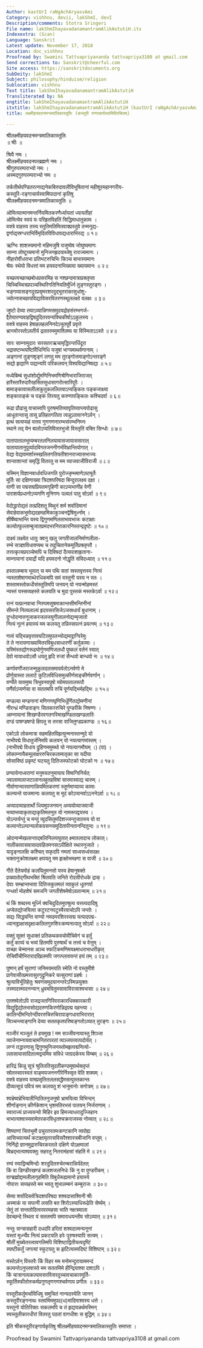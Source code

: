```yaml
---
Author: kastUrI raNgAchAryasvAmi
Category: vishhnu, devii, lakShmI, devI
Description/comments: Stotra Sringeri
File name: lakShmIhayavadanamantramAlikAstutiH.itx
Indexextra: (Scan)
Language: Sanskrit
Latest update: November 17, 2018
Location: doc_vishhnu
Proofread by: Swamini Tattvapriyananda tattvapriya3108 at gmail.com
Send corrections to: Sanskrit@cheerful.com
Site access: https://sanskritdocuments.org
SubDeity: lakShmI
Subject: philosophy/hinduism/religion
Sublocation: vishhnu
Text title: lakShmIhayavadanamantramAlikAstutiH
Transliterated by: NA
engtitle: lakShmIhayavadanamantramAlikAstutiH
itxtitle: lakShmIhayavadanamantramAlikAstutiH (kastUrI raNgAchAryasvAmivirachitam)
title: लक्ष्मीहयवदनमन्त्रमालिकास्तुतिः (कस्तूरी रण्गाचार्यस्वामिविरचितम्)

---
```

  
 श्रीलक्ष्मीहयवदनमन्त्रमालिकास्तुतिः   
 ॥ श्रीः ॥  
  
श्रियै नमः ।  
श्रीलक्ष्मीहयवदनपरब्रह्मणे नमः ।  
श्रीगुरुपरम्पराभ्यो नमः ।  
अस्मद्गुरुपरम्पराभ्यो नमः ॥  
  
तर्कतीर्थपण्डितरत्नाद्यनेकबिरुदावलीविभूषितानां महीशूरमहानगरीय-  
कस्तूरि-रङ्गाचार्यस्वामिपादानां कृतिषु  
श्रीलक्ष्मीहयवदनमन्त्रमालिकास्तुतिः ॥  
  
ओमित्यात्मानमन्तर्नियमितकरणैर्ध्यायतां ध्यायतीहां  
ओमित्येव स्वयं यः परिहृतविहतिं सिद्धिमाधातुकामः ।  
वक्त्रे वाहस्य तस्य स्तुतिमतिमितवाक्प्रस्तुवे तन्मनूद्य-  
द्वर्णाद्यस्रग्धराभिर्विमृदितविविधावद्यधाराभिरद्य ॥ १॥  
  
ऋग्भिः शाशस्यमानो महिमजुषि यजुष्येष जोघुष्यमाणः  
साम्ना तोष्टूय्यमानो मुनिजनहृदयाब्जेषु राराज्यमानः ।  
नीहारोर्वीधराभा प्रतिभटरुचिभिः किञ्च बाभास्यमानः  
श्रेयः स्थेयो विधत्तां मम हयवदनाभिख्यया ख्यायमानः ॥ २॥  
  
यच्छत्वच्छाच्छबोधप्रसरमिह स नश्छन्दमात्राप्रक्लृप्ता  
चिच्चिच्चित्रप्रपञ्चस्थिरिगतिनियतिर्मुर्ध्नि तुङ्गस्तुरङ्गः ।  
भङ्गव्यासङ्गदूरप्रसृमरशरदुद्भूतराकासुधांशु-  
ज्योत्नासच्छायविद्याविसरवितरणस्थूललक्षो वलक्षः ॥ ३॥  
  
जुष्टो देव्या तयाऽव्यान्निगमसमुदयद्रोहसंरम्भगर्ज-  
द्दैतेयारण्यवाहद्विषदुदितरवन्यक्चिकीर्षाऽऽकुलस्य ।  
वक्त्रे वाहस्य हेषाहलहलनिनदेऽभूतपूर्वे प्रवृत्ते  
भ्रान्त्वोरस्तोऽवतीर्य द्रततरममुमाश्लिष्य या विस्मिताऽऽस्ते ॥ ४॥  
  
सारः साम्नामुदारः सरसतरऋचामृद्धिरन्तर्धिदूरा  
भद्रावष्टम्भयष्टिर्विधिनिधि यजुषां भाग्यमाथर्वणानाम् ।  
अङ्गानां तुङ्गशृङ्गं लगतु मम तुरङ्गोत्तमाङ्गोऽन्तरङ्गे  
सद्यो हृद्यानि पद्यान्यपि परिकलयन् विश्वविद्यानिषद्या ॥ ५॥  
  
मध्येबिम्बं सुधांशोर्द्युमणिनिभमणिश्रेणिभाराजिराजत्  
हारैस्तारैरुदारैरहसितसुधासागरोत्सारिपूरैः ।  
बामाङ्कावासलीलाकुतुकललितयाऽप्यङ्कितः पङ्कजाक्ष्या  
शङ्कातङ्कं च पङ्कं तिरयतु करुणापङ्किलः कश्चिदर्वा ॥ ६॥  
  
रूढा प्रौढासु वाचास्वपि पुरुषमतिव्यापृतिव्याप्त्यपोढासु  
आधूतान्तासु तासु प्रतिहतगतिता त्वन्नुऽतावाननेऽर्वन् ।  
इत्थं सत्यप्यहं यत्तव गुणगणनारम्भसंरम्भनिघ्नः  
स्थाने तद् येन बालोऽप्यतिविततभुजो विस्तृतिं वक्ति सिन्धोः ॥ ७॥  
  
पातापातालभूम्यम्बरतलनिलयावासजायाससारात्  
यातायातानुपूर्व्यादविगतजननीगर्भविभ्रान्तियोगात् ।  
वेद्या वेद्यावमर्शास्स्खलितगतियतीशानराज्यासभाज्यः  
शान्ताशान्तां समृद्धिं वितरतु स मम व्याजवाजीविराजी ॥ ८॥  
  
यस्मिन् विज्ञानवार्धावधिजगति पुरोज्जृम्भमाणेऽष्टमूर्तेः  
मूर्तिः सा दक्षिणाख्या त्रिदशपरिषदा बिन्दुरालक्ष्य दक्षा ।  
वाणी सा पद्मसद्मप्रियतमगृहिणी काऽप्यभाणीह वेणी  
पाराशर्यप्रधानोऽप्यगणि मुनिगणः पल्वलं पातु सोऽर्वा ॥ ९॥  
  
वेदोद्धारोद्यतं तत्प्रदिशतु मिथुनं शर्म शर्वादिमानां  
सेवाहेवाकभूमोद्यदहमहमिकाकुञ्चनद्वेषिमूर्ध्नाम् ।  
शीर्षेष्वाभान्ति यस्य द्विगुणमणिलताभावभाजः कटाक्षाः  
कल्योत्फुल्लाम्बुजातप्रमदभरनिराकारनिस्तन्द्रदृष्टेः ॥ १०॥  
  
दाक्ष्यं लक्ष्येत धातुः क्वनु खलु जगतीजालनिर्माणलीला-  
रम्भे सञ्ज्ञाविधावप्यथ च तदुचितानेकमूर्तिप्रक्लृप्तौ ।  
तत्तत्कृत्यप्रपञ्चेष्वपि च दिविषदां दैत्यपाशाहृताना-  
माम्नायानां दयार्द्रो यदि हयवदनो नोद्धृतिं संविदध्यात् ॥ ११॥  
  
हस्तालम्बाय भूयात् स मम पथि सतां स्रस्तवृत्तस्य नित्यं  
न्यस्ताशेषागमाब्धेरधिकमपि समं वस्तुनी यस्य न स्तः ।  
शस्तामस्तोकधीसंस्तुतिमपि जनयन् यो नयन्मोहमस्तं  
न्यस्तं यस्सव्यहस्ते कलयति च मुदा पुस्तकं मस्तकेऽर्वा ॥ १२॥  
  
रत्नं यत्प्रत्नवाचा निरुपमसुषमाकान्तसीमन्तिनीनां  
सीमन्ते नित्यलाल्यं हृदयसरसिजेऽजस्रधार्यं बुधानाम् ।  
दुग्धोदन्वत्तनूजाकरजलजयुगीलालनोद्यन्मृजातो  
नित्यं नूत्नं हयास्यं मम कलयतु तन्निस्सपत्नं प्रयत्नम् ॥ १३॥  
  
णत्वं यद्भिन्नवृत्तावघटितमुपलभ्योद्यमाद्द्राग्विरेमुः  
ते ते नारायणाख्यामितरविबुधसाधारणीं कर्तुकामाः ।  
यस्मिंस्तद्योगरूढ्योर्गुणमणिजलधौ पुष्कलं वर्तनं स्यात्  
देवो मायाधवोऽसौ धयतु हृदि रुजां सैन्धवो बान्धवो नः ॥ १४॥  
  
कर्णावर्णोजराजन्मुकुलदलसमावर्वतोऽनर्वणो मे  
प्रोर्णुयास्ता ललाटे कुटिलविधिसमुत्कीर्णसङ्कीर्णवर्णान् ।  
वर्ण्येते यावमुष्य त्रिभुवनवपुषो व्योमपातालरूपौ  
पर्णैर्वाऽप्यर्णसा वा सततमपि रुचिं पूर्णयद्भिर्महद्भिः ॥ १५॥  
  
मण्डल्या मण्डनानां मणिगणघृणिभिर्धूर्णितद्योमणीनां  
नीरन्ध्रं मण्डिताङ्गः सितकररुचिरे पुण्डरीके निषण्णः ।  
आम्नायानां शिखण्डैरवगतगरिमाखण्डिताखण्डलारिः  
दण्डं पाषण्डषण्डे क्षिपतु स तरसा वाजितुण्डप्रकाण्डः ॥ १६॥  
  
एकोऽग्रे लोकमात्रा सहमहितविहृत्युन्मनास्तन्मुदे यो  
नाभीपद्मे विधातुर्जनिमपि कलयन् यो नयत्यागमांस्तम् ।  
(नाभीपद्मे विधाय द्रुहिणममुमथो यो नयत्यागमौघम् ।) (पा) ।  
लोकाम्नायैकमूलाक्षररुचिरकलामातृका सा यदीया  
सोसाविष्ठं प्रकृष्टं घटयतु दितिजस्फोटको घोटको नः ॥ १७॥  
  
प्रण्यायेनाध्वराणां मनुमयतनुमाघाय विष्वग्विनिर्यत्  
ज्वालामालाजटालानलहुतहविषां सारमास्वाद्य चारुम् ।  
गीर्वाणान्वारवाणान्नियमितकरणां स्तूर्णमाप्याय्य कामाः  
कल्प्यन्ते याजमानाः कलयतु स मुदं कोऽप्यनर्वाऽऽननेऽर्वा ॥ १८॥  
  
अव्यादव्याहतार्थो धियमुपजनयन् अव्ययोव्याजवाजी  
भव्याभव्याकृताद्याकृतिमतनुत यो नामरूपद्वयस्य ।  
योऽन्तर्यन्तुं च मन्तुं व्युदसितुमदिशज्जन्तुजातस्य यो वा  
कल्पान्तेऽल्पान्यलोकग्रसनसमुदितापीनतानन्दितुन्दः ॥ १९॥  
  
ओदन्वन्मेखलान्ताद्बलिनिलययुतात् क्ष्मातलादाच लोकात्।  
नालीकावासवासादवहितमनसाऽपीक्षिते स्थास्नुजाते ।  
यादृङ्नालक्षि कश्चित् सकृदपि नमतां साध्वसध्वंसदक्षः  
भक्तानुक्रोशलक्ष्मा क्षपयतु मम हृत्क्षोभमक्ष्णा स वाजी ॥ २०॥  
  
गीते दैतेयमोहं कलयितुमनसो यस्य हेषानुषक्ते  
प्रख्यातोद्गीथभक्तिं श्रितवति जनिते रोदसीरोधके द्राक् ।  
देवाः सम्भ्रान्तभावा दितिजकुलमलं व्याकुलं धूतगर्वा  
गन्धर्वा मोहशेषं समजनि जगतीशेषमेषोऽवतान्माम् ॥ २१॥  
  
थं किं शब्दस्य मूर्ध्नि क्वचिदुदितमुपश्रुत्य यत्तत्पदादिषु  
अप्येतद्योजयित्वा कटुरटनपटुस्वैरवाचोऽपि जन्तोः ।  
सद्यः सिद्ध्यन्ति वाण्यो नमदमरशिरस्सद्म यत्पादपद्म-  
ध्यानाद्द्राक्षासदृक्षाःकलितगुरुशिरःकम्पनाःपातु सोऽर्वा ॥ २२॥  
  
वक्तुं सूक्तं सुधाक्तं प्रतिकथकवचोवीचिवेगं च हर्तुं  
कर्तुं काव्यं च भव्यं हितमपि पुरुषार्थं च तत्त्वं च वेत्तुम् ।  
वाच्छा चेन्मानस अञ्च स्फटिकमणिमयक्ष्माधराभाधरीकृत्  
रोचिर्वीचीभिरारादखिलमपि जगत्प्लावयन्तं हयं तम् ॥ २३॥  
  
पुष्णन् हर्षं सुराणां जनिमयमयति स्मेति नो वस्तुमीशे  
प्रागेवासीत्प्रमत्तासुरगृद्रुनिकरे यत्सुराणां प्रहर्षः ।  
श्रुत्याविर्भूतिहेतुः श्रवणसमुदयानन्तरेऽस्मिन्नयुक्तः  
तस्मादस्मादनन्यान् ध्रुवमवितुमसावाविरासाश्वभासा ॥ २४॥  
  
एतश्श्वेतोऽपि राजद्रजतगिरिवराकारधिक्कारकारी  
विद्युद्विद्योतभासोद्यदरुणकिरणोन्निद्रपद्म वहन्त्या ।  
कालिन्दीमन्दिरेन्दीवररुचिरुचिरापाङ्गधाराभिरारात्  
सिञ्चन्त्याङ्गानि देव्या सततकृतपरिष्वङ्गतोऽव्यात् तुरङ्गः ॥ २५॥  
  
मञ्जीरं मञ्जुलं ते हयमुख ! मम सञ्जीवनायास्तु शिञ्जा  
व्याजेनाम्नायवाचामनितरपरतां व्यञ्जयत्त्वत्पदोर्यत् ।  
लग्नं तद्धारणासु द्विगुणमुनिजनस्तोमहृत्पद्मनित्यो-  
ल्लासायासादितात्मद्वयमिव सविधे जाग्रदर्कस्य विम्बम् ॥ २६॥  
  
हारिद्रं किन्नु सूत्रं श्रुतिततिसुदतीकण्ठमूषार्थक्लृप्तं  
स्रोतस्सारस्वतं वाङ्मयजननगीरेर्निस्सृत वेति शक्यम् ।  
वक्त्रे वाहस्य वामप्रसृतितललसद्धैमसत्पुस्तकान्तः  
दीव्यत्सूत्रं पवित्रं मम कलयतु शं भानुमानोः सगोत्रम् ॥ २७॥  
  
श्वभ्रेष्वभ्रेभियातीन्दितितनुजनुषो भ्रामयित्वा विभिन्दन्  
शीर्णाङ्गान् कीर्णकेशान् भृशमतिरभसं पातयन् निर्जराणाम् ।  
स्वाराज्यं प्राज्ययन्यो मिहिर इव हिमज्याधरादुज्जिहानः  
भाभात्यश्वास्यवामेतरकरविधृतश्चक्रराजस्स नोव्यात् ॥ २८॥  
  
शिष्याणां चित्तभूमौ प्रचुरतरतमःकण्टकानि व्यपोह्य  
आसिच्यात्यर्थं कटाक्षामृतरसविसरैश्शास्त्रबीजानि वप्तुम् ।  
निर्निद्रो ज्ञानमुद्रारुचिरकरतले दक्षिणे योऽक्षमालां  
बिभ्रद्भात्यश्ववक्तुः सहरतु नितरामंहसां संहतिं मे ॥ २९॥  
  
रम्यं स्याद्विम्बमिन्दोः शरदुदितरुचेरम्बरान्निर्यदेतत्  
किं वा डिण्डीरखण्डं कलशजलनिधेः किं नु वा पुण्डरीकम् ।  
वाग्ब्रह्मोद्दामलीलागृहमिति विबुधैरूह्यमानो हयास्ये  
नोपात्तः सव्यहस्ते मम भवतु शुभालम्बनं कम्बुराजः ॥ ३०॥  
  
सेव्या शर्वादिसर्वत्रिदशपरिषदा शश्वदासाश्विनी श्रीः  
अस्माकं या सपत्नी लसति बत शिरोऽस्याधिरूढेति सेर्ष्यम् ।  
जेतुं तां सन्ततोदित्वरवरमहसा भाति नक्षत्रमाला  
देवच्छन्दे स्थिता यं सततमपि समाराधयन्तीव सोऽव्यात् ॥ ३१॥  
  
नन्तुः सन्त्रासहारी दधदपि हरितां शश्वदात्मन्यनूनां  
यस्तां मूर्ध्न्येव नित्यं प्रकटयति हरेः पूरुषस्यापि सत्यम् ।  
श्रौतीं मुख्येतरत्वावगतिमपि विशिष्टाद्वितीयत्वदृष्टिं  
स्पष्टीकर्तुं जगत्यां स्फुटयतु स झटित्यस्मदिष्टं विशिष्टम् ॥ ३२॥  
  
मस्तेऽर्वन् विस्तरैः किं विहर मम मनोमन्दुरायाममन्दं  
कल्पन्तेऽनुप्लवास्ते मम सततमिमे हीन्द्रियाश्वा दशाऽपि ।  
किं चात्रानल्पकल्पावसरविसरदुच्चावचाकारमूर्ति-  
स्फूर्तिस्फीतोरुकर्मप्रगुणतृणगणश्चर्वणाय प्रणीतः ॥ ३३॥  
  
वस्तूरीकर्तुमर्चाविधिषु समुचितं नान्यदस्येति जानन्  
कस्तूरीरङ्गनाथः स्तवमिममुपद(ध)मादिमाश्वस्य धत्ते ।  
यस्तूनो योतिरिक्तः सकलमपि च तं हृद्ययन्नर्थमस्मिन्  
स्वस्तूलीकारधीरां वितरतु पठतां वागधीशः स बुद्धिम् ॥ ३४॥  
  
इति श्रीकस्तूरीरङ्गार्यकृतिषु श्रीलक्ष्मीहयवदनमन्त्रमालिकास्तुतिः समाप्ता ।  
  
  
Proofread by Swamini Tattvapriyananda tattvapriya3108 at gmail.com  
  
  
